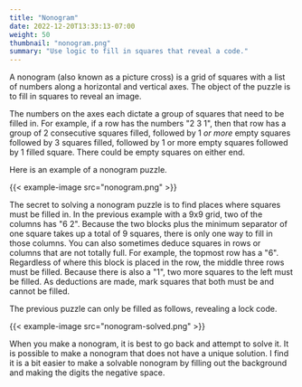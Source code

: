 ```yaml
---
title: "Nonogram"
date: 2022-12-20T13:33:13-07:00
weight: 50
thumbnail: "nonogram.png"
summary: "Use logic to fill in squares that reveal a code."
---
```


A nonogram (also known as a picture cross) is a grid of squares with a list
of numbers along a horizontal and vertical axes. The object of the puzzle
is to fill in squares to reveal an image.

The numbers on the axes each dictate a group of squares that need to be
filled in. For example, if a row has the numbers "2 3 1", then that row
has a group of 2 consecutive squares filled, followed by 1 _or more_ empty
squares followed by 3 squares filled, followed by 1 or more empty squares
followed by 1 filled square. There could be empty squares on either end.

Here is an example of a nonogram puzzle.

{{< example-image src="nonogram.png" >}}

The secret to solving a nonogram puzzle is to find places where squares
must be filled in. In the previous example with a 9x9 grid, two of the
columns has "6 2". Because the two blocks plus the minimum separator of one
square takes up a total of 9 squares, there is only one way to fill in
those columns. You can also sometimes deduce squares in rows or columns
that are not totally full. For example, the topmost row has a "6".
Regardless of where this block is placed in the row, the middle three rows
must be filled. Because there is also a "1", two more squares to the left
must be filled. As deductions are made, mark squares that both must be and
cannot be filled.

The previous puzzle can only be filled as follows, revealing a lock code.

{{< example-image src="nonogram-solved.png" >}}

When you make a nonogram, it is best to go back and attempt to solve it. It
is possible to make a nonogram that does not have a unique solution. I find
it is a bit easier to make a solvable nonogram by filling out the
background and making the digits the negative space.
